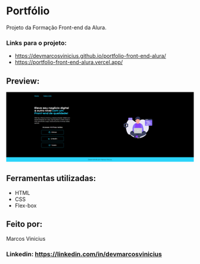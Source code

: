 # Portfólio
Projeto da Formação Front-end da Alura.

### Links para o projeto: 
* https://devmarcosvinicius.github.io/portfolio-front-end-alura/
* https://portfolio-front-end-alura.vercel.app/

## Preview:

![website-preview.png](./assets/website-preview.png)

## Ferramentas utilizadas:
* HTML
* CSS
* Flex-box

## Feito por:
Marcos Vinicius
### Linkedin: https://linkedin.com/in/devmarcosvinicius